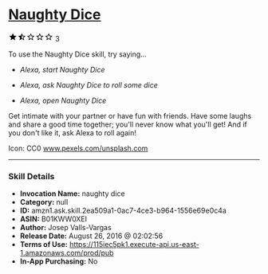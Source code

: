# [Naughty Dice](http://alexa.amazon.com/#skills/amzn1.ask.skill.2ea509a1-0ac7-4ce3-b964-1556e69e0c4a)
![1.6 stars](../../images/ic_star_black_18dp_1x.png)![1.6 stars](../../images/ic_star_half_black_18dp_1x.png)![1.6 stars](../../images/ic_star_border_black_18dp_1x.png)![1.6 stars](../../images/ic_star_border_black_18dp_1x.png)![1.6 stars](../../images/ic_star_border_black_18dp_1x.png) 3

To use the Naughty Dice skill, try saying...

* *Alexa, start Naughty Dice*

* *Alexa, ask Naughty Dice to roll some dice*

* *Alexa, open Naughty Dice*

Get intimate with your partner or have fun with friends. Have some laughs and share a good time together; you'll never know what you'll get! And if you don't like it, ask Alexa to roll again!

Icon: CC0 www.pexels.com/unsplash.com

***

### Skill Details

* **Invocation Name:** naughty dice
* **Category:** null
* **ID:** amzn1.ask.skill.2ea509a1-0ac7-4ce3-b964-1556e69e0c4a
* **ASIN:** B01KWW0XEI
* **Author:** Josep Valls-Vargas
* **Release Date:** August 26, 2016 @ 02:02:56
* **Terms of Use:** https://115iec5pk1.execute-api.us-east-1.amazonaws.com/prod/pub
* **In-App Purchasing:** No
